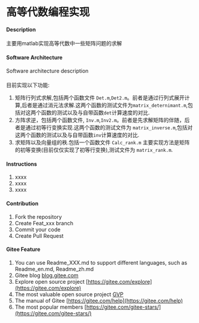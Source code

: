 # 高等代数编程实现

#### Description
主要用matlab实现高等代数中一些矩阵问题的求解

#### Software Architecture
Software architecture description

#### 
目前实现以下功能:
1. 矩阵行列式求解,包括两个函数文件 `Det.m`,`Det2.m`。前者是通过行列式展开计算,后者是通过消元法求解.这两个函数的测试文件为`matrix_deternimant.m`,包括对这两个函数的测试以及与自带函数`det`计算速度的对比.
2. 方阵求逆，包括两个函数文件, `Inv.m`,`Inv2.m`。前者是先求解矩阵的伴随，后者是通过初等行变换实现.这两个函数的测试文件为 `matrix_inverse.m`,包括对这两个函数的测试以及与自带函数`inv`计算速度的对比.
3. 求矩阵以及向量组的秩.包括一个函数文件 `Calc_rank.m` 主要实现方法是矩阵的初等变换(目前仅仅实现了初等行变换),测试文件为 `matrix_rank.m`.

#### Instructions

1.  xxxx
2.  xxxx
3.  xxxx

#### Contribution

1.  Fork the repository
2.  Create Feat_xxx branch
3.  Commit your code
4.  Create Pull Request


#### Gitee Feature

1.  You can use Readme\_XXX.md to support different languages, such as Readme\_en.md, Readme\_zh.md
2.  Gitee blog [blog.gitee.com](https://blog.gitee.com)
3.  Explore open source project [https://gitee.com/explore](https://gitee.com/explore)
4.  The most valuable open source project [GVP](https://gitee.com/gvp)
5.  The manual of Gitee [https://gitee.com/help](https://gitee.com/help)
6.  The most popular members  [https://gitee.com/gitee-stars/](https://gitee.com/gitee-stars/)
